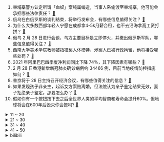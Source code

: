 1. 柬埔寨警方认定所谓「血奴」案纯属编造，当事人系偷渡至柬埔寨，他可能会承担哪些法律责任？ [:link:](https://www.zhihu.com/question/519247319)
2. 俄乌在白俄罗斯的谈判结束，将举行发布会，有哪些信息值得关注？ [:link:](https://www.zhihu.com/question/519306893)
3. 为什么大多数西部年轻人宁愿在成都拿4-5k月薪合租，也不去沿海拿高工资打拼？ [:link:](https://www.zhihu.com/question/518898620)
4. 俄乌 2 月 28 日进行会谈，乌方主要目标是立即停火，并撤出俄罗斯军队，哪些信息值得关注？ [:link:](https://www.zhihu.com/question/519209615)
5. 西南大学美术学院教师被指猥亵人体模特，涉案人已被行政拘留，他将接受哪些处罚？ [:link:](https://www.zhihu.com/question/519143975)
6. 2021 年阿里巴巴四季度净利润同比下降 74%，其下降因素有哪些？ [:link:](https://www.zhihu.com/question/518616928)
7. 2 月 28 日香港新增新冠肺炎确诊病例约 34466 例，目前当地疫情防控措施如何？ [:link:](https://www.zhihu.com/question/519194176)
8. 普京将于 28 日主持召开经济会议，有哪些值得关注的信息？ [:link:](https://www.zhihu.com/question/519243033)
9. 如果发现孩子非亲生，起诉女方索赔离婚，但法院认为亲子鉴定结果无效，妻子拒绝亲子鉴定，那要怎么办？ [:link:](https://www.zhihu.com/question/518707249)
10. 假如你有一个按钮按下去之后全世界人类的平均智商和寿命会提升60%。但地球将会在600年后毁灭你会摁吗? [:link:](https://www.zhihu.com/question/519131287)
<details>
<summary>11 ~ 20</summary>

11. 一个爱你的马娘女友和一匹日进两亿的赛马，你选谁？ [:link:](https://www.zhihu.com/question/519145728)
12. 乌克兰总统泽连斯基签署加入欧盟的正式申请文件，释放了哪些信号？未来进展如何？ [:link:](https://www.zhihu.com/question/519298943)
13. 为什么国内这么多人不用 epic？ [:link:](https://www.zhihu.com/question/483259900)
14. 我自己掏钱买了一台笔记本，发票开公司的，那么笔记本的所有权属于个人还是公司？ [:link:](https://www.zhihu.com/question/506288529)
15. 如何看待国际数学联盟发表声明，取消在俄罗斯圣彼得堡线下举办国际数学家大会？其它国际组织会跟进吗？ [:link:](https://www.zhihu.com/question/519053327)
16. 如何看待郑州督查室回应「小学统一女生头绳颜色」为「仪表教育」，媒体评「这是过度要求」？ [:link:](https://www.zhihu.com/question/519207333)
17. 如何看待喜茶宣布饮品全面降价，不再推出 29 元以上的新饮品？ [:link:](https://www.zhihu.com/question/518489907)
18. 如果给你5万，让你一年内除了吃喝拉撒睡，都在打游戏，你愿意吗？ [:link:](https://www.zhihu.com/question/518611719)
19. 和男朋友处了一年，现在父母很反对，男朋友想要先偷偷领证，双方父母都不告诉，等同意了再告诉，我该怎么办? [:link:](https://www.zhihu.com/question/518296977)
20. 近期计划备孕，叶酸选择免费发的比较好，还是自己买的更好？ [:link:](https://www.zhihu.com/question/508804943)
</details>
<details>
<summary>21 ~ 30</summary>

21. 以前在农村，经常能看见傻子，现在基本上看不到了，为啥？ [:link:](https://www.zhihu.com/question/367154728)
22. 2 月 28 日上午有网友称中国移动出现短暂的无信号，这对你的影响大吗？ [:link:](https://www.zhihu.com/question/519170537)
23. 俄罗斯银行决定将利率提高到 20%，这释放了哪些信号？ [:link:](https://www.zhihu.com/question/519203414)
24. 《爱情公寓》中唐悠悠用 18 张信用卡相互还债保持平衡的方式科学吗？ [:link:](https://www.zhihu.com/question/305943446)
25. 乌方称俄方同意无条件谈判已是胜利，为什么这样说？ [:link:](https://www.zhihu.com/question/519147522)
26. 《艾尔登法环》能否能超越同为开放世界的《塞尔达传说：旷野之息》？ [:link:](https://www.zhihu.com/question/517596326)
27. 民调称多数美国人认为若特朗普在位，普京不会对乌克兰动武，反映了什么信息？ [:link:](https://www.zhihu.com/question/519094900)
28. 百度回应裁员「优化人数没有 10%」，被优化员工赔偿情况如何？ [:link:](https://www.zhihu.com/question/518613126)
29. iPhone 为什么没有 Android 的右边框左滑返回手势？ [:link:](https://www.zhihu.com/question/358536541)
30. 社保缴满15年了还没到退休年龄，可以停缴吗？ [:link:](https://www.zhihu.com/question/509910077)
</details>
<details>
<summary>31 ~ 40</summary>

31. 为什么很多人报的公务员都考了乡镇呢？ [:link:](https://www.zhihu.com/question/466476354)
32. 如何看待2021年腾讯系、字节系以及快手系产品用户使用时长分列互联网应用前三，从中透露出了哪些信息？ [:link:](https://www.zhihu.com/question/519092337)
33. 有哪些事是你谈恋爱后才知道的？ [:link:](https://www.zhihu.com/question/66245907)
34. 如何评价美剧《梦魇绝镇》？ [:link:](https://www.zhihu.com/question/517609351)
35. 有什么暴虐虐到哭死的虐文推荐吗？ [:link:](https://www.zhihu.com/question/407833982)
36. 有什么好看的宅斗文？ [:link:](https://www.zhihu.com/question/333237535)
37. 化妆卡粉严重，是皮肤缺水吗？ [:link:](https://www.zhihu.com/question/511187927)
38. 职场上，「做得越多死得越快」，有道理吗？为什么会这样呢？ [:link:](https://www.zhihu.com/question/518440478)
39. 如果你的付出没有得到回报，你还继续这么做吗？ [:link:](https://www.zhihu.com/question/518361508)
40. 如何看待《三体2：黑暗森林》里罗辑刚成为面壁者时以权谋私？ [:link:](https://www.zhihu.com/question/516138234)
</details>
<details>
<summary>41 ~ 50</summary>

41. 为什么现在的职场人睡得越来越晚？ [:link:](https://www.zhihu.com/question/518688531)
42. 打羽毛球时发生的让你最开心的事是什么？ [:link:](https://www.zhihu.com/question/36788715)
43. 为什么infp在学生时代是学霸，到了社会变成弱鸡？ [:link:](https://www.zhihu.com/question/517651904)
44. 一套房一辆车，现金流资产1000w，我这样可以辞职退休吗? [:link:](https://www.zhihu.com/question/514904775)
45. 有没有一件衣服可以反复搭配两年三年都能穿的？ [:link:](https://www.zhihu.com/question/423934606)
46. 工作中你遇到过什么样的阿里员工，给你带来了哪些印象？ [:link:](https://www.zhihu.com/question/511515804)
47. 如果已婚的两个人没有感觉了，还有没有必要在一起？ [:link:](https://www.zhihu.com/question/519109826)
48. 等我们90后做了婆婆会帮儿媳妇带孩子吗? [:link:](https://www.zhihu.com/question/518800450)
49. 摄影小白，人生第一台相机应该选富士 X-S10 还是尼康 Z5? [:link:](https://www.zhihu.com/question/516267310)
50. 如何看待 2 月 28 日荣耀召开的 Magic4 系列全球发布会，有哪些亮点和不足？ [:link:](https://www.zhihu.com/question/519238723)
</details><details>
<summary>bilibili</summary>

1. 我要当爸爸了？？这是真的吗？？ [:link:](//www.bilibili.com/video/BV1jT4y1Q7r2)
2. 不正眼看你，因为老子不敢 [:link:](//www.bilibili.com/video/BV1X44y1n7yH)
3. 一句话回怼道德绑架！ [:link:](//www.bilibili.com/video/BV18i4y127Fz)
4. 有人一生被童年治愈，有人用一生来治愈童年 [:link:](//www.bilibili.com/video/BV1Em4y1R7Sz)
5. 【特效向】决战！终极生化逃杀 [:link:](//www.bilibili.com/video/BV1vT4y1Q78B)
6. 囚！ [:link:](//www.bilibili.com/video/BV1yR4y1V7qb)
7. 【裸眼3D】终于来了，无限一键三连制造机 [:link:](//www.bilibili.com/video/BV1am4y1R7Zs)
8. 你好，我是乌克兰总统泽连斯基……【懂点儿啥】 [:link:](//www.bilibili.com/video/BV1CF411t7HC)
9. 早终于到这一天了。多说点早安叭～ [:link:](//www.bilibili.com/video/BV1DP4y1F7KV)
10. 这下是真·神仙打架了！2022年4月新番导视！【泛式】 [:link:](//www.bilibili.com/video/BV1su411D7Ft)
<details>
<summary>11 ~ 20</summary>

11. 知道的人越多！倒闭的奶茶店就越多！ [:link:](//www.bilibili.com/video/BV17341157s8)
12. 凌晨五点在乌克兰被炮声轰醒 留学留稀碎 [:link:](//www.bilibili.com/video/BV1HF411t7UH)
13. 人间的面，吃一碗少一碗，见一面少一面。 [:link:](//www.bilibili.com/video/BV1qL4y1g7u8)
14. 非洲定制裤腰带是什么样的？【奇葩小国33】 [:link:](//www.bilibili.com/video/BV1Qb4y1s75W)
15. 鱿 鱼 天 花 板 [:link:](//www.bilibili.com/video/BV1oZ4y1k7Hj)
16. 大 学 生 沉 浸 式 破 防 [:link:](//www.bilibili.com/video/BV12q4y1x7q5)
17. 一口气看完《寂静岭》系列剧情！救赎之道，就在其中！ [:link:](//www.bilibili.com/video/BV1Uq4y1x7PA)
18. 电影中那些无法超越的画面与台词 [:link:](//www.bilibili.com/video/BV1zq4y1x76R)
19. 【卢克文工作室】奇怪的俄乌冲突，背后暗藏怎样的大国博弈？ [:link:](//www.bilibili.com/video/BV1WZ4y1k7aZ)
20. 桌子有后坐 打枪更快乐 [:link:](//www.bilibili.com/video/BV1Ui4y127wC)
</details>
<details>
<summary>21 ~ 30</summary>

21. 满屏压迫感！车臣开“万人誓师大会”，宣布为俄而战、出征乌克兰 [:link:](//www.bilibili.com/video/BV1QY41137dw)
22. 38秒讲完《开端》 [:link:](//www.bilibili.com/video/BV1o34y1r74K)
23. 又被这带货的主播笑死 [:link:](//www.bilibili.com/video/BV11Z4y1k7PM)
24. 《相逢时节》：正午阳光，你是越来越拉了！！ [:link:](//www.bilibili.com/video/BV1Fq4y1b7gY)
25. 老妈这么用心，那我也要用点心 [:link:](//www.bilibili.com/video/BV1e44y1n7HT)
26. 【STN快报第六季22】育碧承诺，2023年正式下海！ [:link:](//www.bilibili.com/video/BV1eu411X7no)
27. 【胡彦斌 × 不负人间】胡氏唱腔再现国风魅力，深情诠释济世化生 [:link:](//www.bilibili.com/video/BV1sr4y1z7VQ)
28. 【王老菊】故地重游 | 艾尔登法环EP.01 [:link:](//www.bilibili.com/video/BV1X44y1n7oA)
29. 【 我与我的冤种朋友 】 [:link:](//www.bilibili.com/video/BV1mb4y1s7mi)
30. “我们可以为中国献出生命!”这就是巴铁!这就是中巴友谊! [:link:](//www.bilibili.com/video/BV1QS4y1z7uD)
</details>
<details>
<summary>31 ~ 40</summary>

31. 小饭骨们，记得好好吃饭~这次一定呦！ [:link:](//www.bilibili.com/video/BV1fL411P7aR)
32. 【4K合集】老戴《艾尔登法环｜老头环》“保姆级”流程攻略解说【赐福点、全收集、BOSS、黄金种子、圣杯露滴、地图】 [:link:](//www.bilibili.com/video/BV193411L7Ap)
33. 李红：蔡英文当局已经被吓坏了… [:link:](//www.bilibili.com/video/BV1e44y1n7QK)
34. 乌克兰首都正面临失守 凤凰记者将头盔换成白色以区别军人 [:link:](//www.bilibili.com/video/BV1qu411X7iw)
35. 【少女现象】你可以......再摸一会儿的 [:link:](//www.bilibili.com/video/BV16Z4y1k7fN)
36. 【全员核能】是什么练就了我们一个人顶一个连的能力？是贫穷！ [:link:](//www.bilibili.com/video/BV1aT4y1Q7cB)
37. DNA动了！又一教科书名场面！《水浒传》P10（智取生辰纲） [:link:](//www.bilibili.com/video/BV1VS4y1k7XU)
38. 车臣总统喊话乌克兰总统：在你变成前总统前，打电话给普京道歉 [:link:](//www.bilibili.com/video/BV14r4y1z7nX)
39. 【作文】审题立意无脑get，记住提10分 | 国家玮-高考语文 [:link:](//www.bilibili.com/video/BV153411j7B2)
40. 汉堡外焦里嫩的最高境界！ [:link:](//www.bilibili.com/video/BV1u34y1k7cn)
</details>
<details>
<summary>41 ~ 50</summary>

41. 华春莹：北约至今还欠着中国一笔血债 [:link:](//www.bilibili.com/video/BV1f34y1r7aY)
42. 继玉质龙筋和琉璃鱼骨之后鲟龙宴中的后八道菜终于来啦！！ [:link:](//www.bilibili.com/video/BV1YZ4y1k7sn)
43. 今天家里不做饭了，楼下小餐厅对付一口！ [:link:](//www.bilibili.com/video/BV13T4y1Q7HY)
44. 用十斤的章鱼来做油炸大章鱼是什么体验？ [:link:](//www.bilibili.com/video/BV1nL411T716)
45. 日本最苟神风队员，9次出击骗吃骗喝送行酒，熬死天皇气死大佐【佐佐木友次事件】 [:link:](//www.bilibili.com/video/BV1Yq4y1x7Cf)
46. 那些年普京收到的礼物 [:link:](//www.bilibili.com/video/BV1gb4y1x7su)
47. 喵不狠，站不稳！ [:link:](//www.bilibili.com/video/BV17L4y1g7ZL)
48. “总有一天，我会让全世界都知道，中国非遗独竹漂！” [:link:](//www.bilibili.com/video/BV1nP4y1c766)
49. 团灭发动机！艾斯奥特曼带队团灭背后的生草黑历史 [:link:](//www.bilibili.com/video/BV12F411t7Lt)
50. 又出猝死新闻！死亡离你有多近？猝死预防科普，知道这些能救命！ [:link:](//www.bilibili.com/video/BV1XL4y1g7JJ)
</details>
<details>
<summary>51 ~ 60</summary>

51. 得妻如此 夫复何求 [:link:](//www.bilibili.com/video/BV1A3411j7AN)
52. 电脑到手后你应该立刻修改的设置！ [:link:](//www.bilibili.com/video/BV1am4y1R7pi)
53. 八重神子：别唱了旅行者羞死人了啊啊啊！！！ [:link:](//www.bilibili.com/video/BV1SZ4y1k7S8)
54. 听君一席话，成龙废话 ！！！ [:link:](//www.bilibili.com/video/BV1734y1k7J2)
55. 现场直击！和公安联合执法，端掉一非法加工进口冷链食品窝点。 [:link:](//www.bilibili.com/video/BV1DS4y1z7ih)
56. 成 龙 教 你 玩 亚 索 [:link:](//www.bilibili.com/video/BV14Z4y1k7nh)
57. 他为什么逐渐活成了我的理想型●所有的美好的都让我想起你丨大张伟 [:link:](//www.bilibili.com/video/BV1wP4y1c72T)
58. 新华社记者鲁金博：仅剩一瓶水和面包，我要试着回去 [:link:](//www.bilibili.com/video/BV1e34y1r7SC)
59. 鉴定网络热门艺术（18） [:link:](//www.bilibili.com/video/BV1K34y1k7pa)
60. 《那 些 笑 死 人 的 外 卖 订 单》 [:link:](//www.bilibili.com/video/BV1bL411T7Z4)
</details>
<details>
<summary>61 ~ 70</summary>

61. 【普京个人向】“所以生命啊，他璀璨如歌。” [:link:](//www.bilibili.com/video/BV1fm4y1o7wn)
62. 当我的世界变得「混乱无比」!!？ [:link:](//www.bilibili.com/video/BV1Z3411L7T1)
63. 习近平同俄罗斯总统普京通电话 [:link:](//www.bilibili.com/video/BV12R4y1V7Y4)
64. 榴莲炖鸡？粉丝推荐的奇葩吃法行不行！ [:link:](//www.bilibili.com/video/BV15R4y157d9)
65. CNN抢中国记者提问，被俄罗斯外长怒怼：你感染了“没礼貌病毒”！ [:link:](//www.bilibili.com/video/BV1oZ4y1k7DM)
66. 这才是公平的战斗！宇智波斑VS猗窝座 [:link:](//www.bilibili.com/video/BV1VT4y1Q767)
67. 『 入 站 必 刷 』 [:link:](//www.bilibili.com/video/BV1GS4y1k7Hu)
68. 烦人の成龙 [:link:](//www.bilibili.com/video/BV1zr4y1r7w2)
69. 这是一场世界大战！一战历史年表，史诗级影视化剪辑【历史调研室30】 [:link:](//www.bilibili.com/video/BV1h34y1k7m1)
70. 国产志怪题材游戏《山海旅人》正式版猎奇文化解说02丨铡美案 [:link:](//www.bilibili.com/video/BV1iu411X7i4)
</details>
<details>
<summary>71 ~ 80</summary>

71. 在迪拜最高餐厅吃饭什么体验？小伙横跨2万公里，就为了它？ [:link:](//www.bilibili.com/video/BV1yS4y167jp)
72. 俄罗斯大爷不好惹，一个人干掉一个排的兵力《斧头》 [:link:](//www.bilibili.com/video/BV1pm4y1R7HW)
73. 当我的世界的生物组成了「超级军队」？？！ [:link:](//www.bilibili.com/video/BV1uY411G7Ef)
74. 【野生人类图鉴】大家好，现在奉上我的才艺展示【妈见打】 [:link:](//www.bilibili.com/video/BV1ma41187nD)
75. 我真的好想再听500遍！那些刻进DNA的国产电视剧神曲 [:link:](//www.bilibili.com/video/BV1GT4y1Q7if)
76. 千万不要在家做冰糖葫芦，除非你把细节拉满！ [:link:](//www.bilibili.com/video/BV1qU4y1Z7F5)
77. 什么样的人死的更快？【围炉夜话】 [:link:](//www.bilibili.com/video/BV1f34y1r7Lt)
78. 这次是Something just like this [:link:](//www.bilibili.com/video/BV1Qa411872P)
79. 吃点扑克牌，是一种什么样的体验 [:link:](//www.bilibili.com/video/BV1LL411T75M)
80. 【科幻巨制】国足大战企鹅勇夺世界杯！ [:link:](//www.bilibili.com/video/BV1Qb4y1s7bS)
</details>
<details>
<summary>81 ~ 90</summary>

81. 海底捞外卖  厨子探店¥593 [:link:](//www.bilibili.com/video/BV1qL411T7FU)
82. 【水水劳斯】揭秘网络热门视频里的科学原理｜易拉罐为何能自己旋转着立起来？ [:link:](//www.bilibili.com/video/BV1ea41187HE)
83. 我仿佛打开了新世界！水果的网红吃法！ [:link:](//www.bilibili.com/video/BV1Yq4y1x7Hp)
84. [mc沙雕动画缝合怪]你充Q币吗？充！ [:link:](//www.bilibili.com/video/BV1MP4y1c7Gs)
85. 我接到爱酱休眠前的通话了！！！！！！！！！！！ [:link:](//www.bilibili.com/video/BV1VP4y1c77G)
86. 特朗普：只有我在位时，俄罗斯没有入侵他国 [:link:](//www.bilibili.com/video/BV1ki4y127Wk)
87. 烂片导演+过气演员=票房黑马，万字解析《扬名立万》 [:link:](//www.bilibili.com/video/BV1Xb4y1x7vr)
88. 《误杀三.网前走》@张凤霞 [:link:](//www.bilibili.com/video/BV1ii4y127sB)
89. 薇尔莉特・伊芙加登 [:link:](//www.bilibili.com/video/BV15T4y1Q79R)
90. 《爱在西元前》是我给你的爱 [:link:](//www.bilibili.com/video/BV12Z4y1k7Be)
</details>
<details>
<summary>91 ~ 100</summary>

91. 人类帮助人类 [:link:](//www.bilibili.com/video/BV1TZ4y1k7uS)
92. 对不起 我开挂了 [:link:](//www.bilibili.com/video/BV1oq4y1x7N3)
93. 誓师大会视频！车臣武装力量将赴乌克兰执行任务 [:link:](//www.bilibili.com/video/BV16F411t7oJ)
94. 攒够了5个家庭小料理，今天来教大家做蛋，学会了做给家人吃，你会回来谢我…漫画煎蛋、水波蛋、温泉蛋、溏心蛋、完美蛋黄、糖醋荷包蛋 [:link:](//www.bilibili.com/video/BV1aZ4y1k7Xe)
95. 这次家庭聚会只有我一个人笑到最后 [:link:](//www.bilibili.com/video/BV1Lr4y1z7wu)
96. 有趣的火柴人搞笑的瞬间（19） [:link:](//www.bilibili.com/video/BV1NY411G7ae)
97. 这么可爱的猫窝终究是它不配了 [:link:](//www.bilibili.com/video/BV1za411C7L1)
98. 魂 系 玩 家 现 状 [:link:](//www.bilibili.com/video/BV1ia41187Mu)
99. 史密斯父子之谍影重重 [:link:](//www.bilibili.com/video/BV1o44y1n7L6)
100. 蛇岛士兵看到乌军方称自己“阵亡”落泪：我们是被派去送死的 [:link:](//www.bilibili.com/video/BV1YS4y167VT)
</details></details>